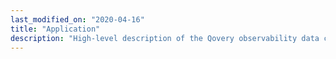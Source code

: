 ```yaml
---
last_modified_on: "2020-04-16"
title: "Application"
description: "High-level description of the Qovery observability data collector and router."
---
```




